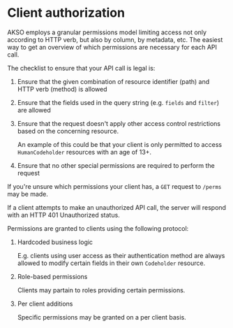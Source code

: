 # Client authorization
AKSO employs a granular permissions model limiting access not only according to HTTP verb, but also by column, by metadata, etc. The easiest way to get an overview of which permissions are necessary for each API call.

The checklist to ensure that your API call is legal is:
1. Ensure that the given combination of resource identifier (path) and HTTP verb (method) is allowed
2. Ensure that the fields used in the query string (e.g. `fields` and `filter`) are allowed
3. Ensure that the request doesn't apply other access control restrictions based on the concerning resource.

	An example of this could be that your client is only permitted to access `HumanCodeholder` resources with an age of 13+.

4. Ensure that no other special permissions are required to perform the request

If you're unsure which permissions your client has, a `GET` request to `/perms` may be made.

If a client attempts to make an unauthorized API call, the server will respond with an HTTP 401 Unauthorized status.

Permissions are granted to clients using the following protocol:
1. Hardcoded business logic

	E.g. clients using user access as their authentication method are always allowed to modify certain fields in their own `Codeholder` resource.

2. Role-based permissions

	Clients may partain to roles providing certain permissions.

3. Per client additions

	Specific permissions may be granted on a per client basis.
